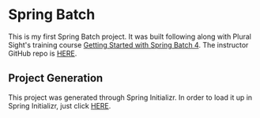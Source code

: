 # Spring Batch
This is my first Spring Batch project. It was built following along with Plural Sight's training course [Getting Started with Spring Batch 4](https://app.pluralsight.com/library/courses/getting-started-spring-batch/table-of-contents). The instructor GitHub repo is [HERE](https://github.com/michaelhoffmantech/patient-batch-loader).

## Project Generation
This project was generated through Spring Initializr. In order to load it up in Spring Initializr, just click [HERE](https://start.spring.io/#!type=maven-project&language=java&platformVersion=3.1.1&packaging=jar&jvmVersion=17&groupId=com.wilterson.springbatch&artifactId=getting-started&name=SpringBatchGettingStarted&description=Spring%20Batch%20Getting%20Started&packageName=com.wilterson.springbatch&dependencies=batch,lombok,devtools,actuator).